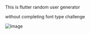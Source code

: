 This is flutter random user generator

without completing font type challenge


![Image](images/demo.gif"?raw=true "Title")

